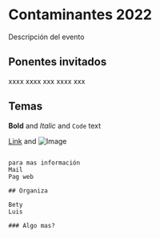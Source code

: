 # Contaminantes 2022

Descripción del evento

## Ponentes invitados

xxxx
xxxx
xxx
xxxx
xxx

## Temas

**Bold** and _Italic_ and `Code` text

[Link](url) and ![Image](src)
```

para mas información 
Mail
Pag web

## Organiza

Bety
Luis 

### Algo mas?



